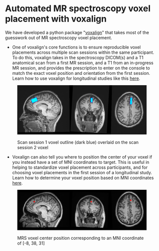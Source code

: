 # Automated MR spectroscopy voxel placement with voxalign

We have developed a python package "[voxalign](installation.md)" that takes most of the guesswork out of MR spectroscopy voxel placement.



* One of voxalign's core functions is to ensure reproducible voxel placements across multiple scan sessions within the same participant. To do this, voxalign takes in the spectroscopy DICOM(s) and a T1 anatomical scan from a first MR session, and a T1 from an in-progress MR session, and provides the prescription to enter on the console to match the exact voxel position and orientation from the first session. Learn how to use voxalign for longitudinal studies like this [here](multi-session-alignment.md).

<figure><img src="../../.gitbook/assets/vox_overlap.png" alt=""><figcaption><p>Scan session 1 voxel outline (dark blue) overlaid on the scan session 2 voxel</p></figcaption></figure>



* Voxalign can also tell you where to position the center of your voxel if you instead have a set of MNI coordinates to target. This is useful in helping to standardize voxel placement across participants, and for choosing voxel placements in the first session of a longitudinal study. Learn how to determine your voxel position based on MNI coordinates [here](center-on-mni-coordinate.md).

<figure><img src="../../.gitbook/assets/mni_lookup.png" alt=""><figcaption><p>MRS voxel center position corresponding to an MNI coordinate of [-8, 38, 31]</p></figcaption></figure>

